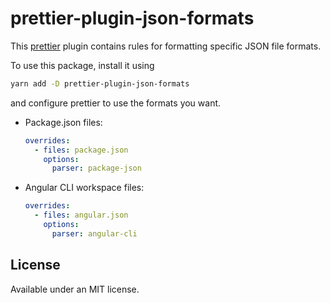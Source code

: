 # prettier-plugin-json-formats

This [prettier][prettier] plugin contains rules for formatting specific JSON file formats.

To use this package, install it using

```bash
yarn add -D prettier-plugin-json-formats
```

and configure prettier to use the formats you want.

- Package.json files:

  ```yml
  overrides:
    - files: package.json
      options:
        parser: package-json
  ```

- Angular CLI workspace files:

  ```yml
  overrides:
    - files: angular.json
      options:
        parser: angular-cli
  ```

## License

Available under an MIT license.

[prettier]: https://prettier.io/
